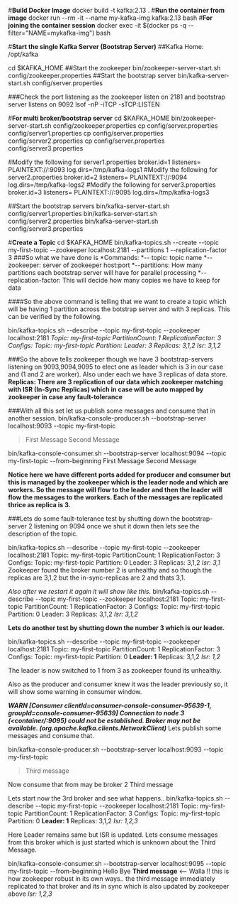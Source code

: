 #**Build Docker Image**
docker build -t kafka:2.13 .
#**Run the container from image**
docker run --rm -it --name my-kafka-img kafka:2.13 bash
#**For joining the container session**
docker exec -it $(docker ps -q --filter="NAME=mykafka-img") bash

#**Start the single Kafka Server (Bootstrap Server)**
##Kafka Home: /opt/kafka

cd $KAFKA_HOME
##Start the zookeeper
bin/zookeeper-server-start.sh config/zookeeper.properties
##Start the bootstrap server
bin/kafka-server-start.sh config/server.properties

###Check the port listening as the zookeeper listen on 2181 and bootstrap server listens on 9092
lsof -nP -iTCP -sTCP:LISTEN 



#**For multi broker/bootstrap server**
cd $KAFKA_HOME
bin/zookeeper-server-start.sh config/zookeeper.properties
cp config/server.properties config/server1.properties
cp config/server.properties config/server2.properties
cp config/server.properties config/server3.properties

#Modify the following for server1.properties
broker.id=1
listeners= PLAINTEXT://:9093
log.dirs=/tmp/kafka-logs1
#Modify the following for server2.properties
broker.id=2
listeners= PLAINTEXT://:9094
log.dirs=/tmp/kafka-logs2
#Modify the following for server3.properties
broker.id=3
listeners= PLAINTEXT://:9095
log.dirs=/tmp/kafka-logs3

##Start the bootstrap servers
bin/kafka-server-start.sh config/server1.properties
bin/kafka-server-start.sh config/server2.properties
bin/kafka-server-start.sh config/server3.properties

#**Create a Topic**
cd $KAFKA_HOME
bin/kafka-topics.sh --create --topic my-first-topic --zookeeper localhost:2181 --partitions 1 --replication-factor 3
###So what we have done is 
*Commands: 
    *-- topic: topic name
    *--zookeeper: server of zookeeper host:port
    *--partitions: How many partitions each bootstrap server will have for parallel processing
    *--replication-factor: This will decide how many copies we have to keep for data

####So the above command is telling that we want to create a topic which will be having 1 partition across the botstrap server and with 3 replicas. This can be verified by the following.

bin/kafka-topics.sh --describe --topic my-first-topic --zookeeper localhost:2181
*Topic: my-first-topic   PartitionCount: 1       ReplicationFactor: 3    Configs: Topic: my-first-topic   Partition:     Leader: 3       Replicas: 3,1,2  Isr: 3,1,2*

###So the above tells zookeeper though we have 3 bootstrap-servers listening on 9093,9094,9095 to elect one as leader which is 3 in our case and (1 and 2 are worker). Also under each we have 3 replicas of data store.
**Replicas: There are 3 replication of our data which zookeeper matching with ISR (In-Sync Replicas) which in case will be auto mapped by zookeeper in case any fault-tolerance**

###With all this set let us publish some messages and consume that in another session.
bin/kafka-console-producer.sh --bootstrap-server localhost:9093 --topic my-first-topic
> First Message
> Second Message

bin/kafka-console-consumer.sh --bootstrap-server localhost:9094 --topic my-first-topic --from-beginning
First Message
Second Message

**Notice here we have different ports added for producer and consumer but this is managed by the zookeeper which is the leader node and which are workers. So the message will flow to the leader and then the leader will flow the messages to the workers. Each of the messages are replicated thrice as replica is 3.**

###Lets do some fault-tolerance test by shutting down the bootstrap-server 2 listening on 9094
once we shut it down then lets see the description of the topic.

bin/kafka-topics.sh --describe --topic my-first-topic --zookeeper localhost:2181
Topic: my-first-topic   PartitionCount: 1       ReplicationFactor: 3    Configs:
    Topic: my-first-topic   Partition: 0    Leader: 3       Replicas: 3,1,2  *Isr: 3,1*
Zookeeper found the broker number 2 is unhealthy and so though the replicas are 3,1,2 but the in-sync-replicas are 2 and thats 3,1. 

*Also after we restart it again it will show like this.*
bin/kafka-topics.sh --describe --topic my-first-topic --zookeeper localhost:2181
Topic: my-first-topic   PartitionCount: 1       ReplicationFactor: 3    Configs: 
        Topic: my-first-topic   Partition: 0    Leader: 3       Replicas: 3,1,2  *Isr: 3,1,2*

**Lets do another test by shutting down the number 3 which is our leader.**

bin/kafka-topics.sh --describe --topic my-first-topic --zookeeper localhost:2181
Topic: my-first-topic   PartitionCount: 1       ReplicationFactor: 3    Configs: 
        Topic: my-first-topic   Partition: 0    **Leader: 1**      Replicas: 3,1,2  *Isr: 1,2*

The leader is now switched to 1 from 3 as zookeeper found its unhealthy.

Also as the producer and consumer knew it was the leader previously so, it will show some warning in consumer window.

***WARN [Consumer clientId=consumer-console-consumer-95639-1, groupId=console-consumer-95639] Connection to node 3 (<container/<ip>:9095) could not be established. Broker may not be available. (org.apache.kafka.clients.NetworkClient)***
Lets publish some messages and consume that.

bin/kafka-console-producer.sh --bootstrap-server localhost:9093 --topic my-first-topic
> Third message

Now consume that from may be broker 2
Third message

Lets start now the 3rd broker and see what happens.. 
bin/kafka-topics.sh --describe --topic my-first-topic --zookeeper localhost:2181
Topic: my-first-topic   PartitionCount: 1       ReplicationFactor: 3    Configs: 
        Topic: my-first-topic   Partition: 0    **Leader: 1**       Replicas: 3,1,2    *Isr: 1,2,3*

Here Leader remains same but ISR is updated. Lets consume messages from this broker which is just started which is unknown about the Third Message.

bin/kafka-console-consumer.sh --bootstrap-server localhost:9095 --topic my-first-topic --from-beginning
Hello
Bye
**Third message** <-- Walla !! this is how zookeeper robust in its own ways.. the third message immediately replicated to that broker and its in sync which is also updated by zookeeper above *Isr: 1,2,3*





